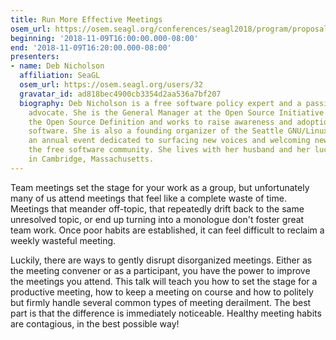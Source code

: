 ```yaml
---
title: Run More Effective Meetings
osem_url: https://osem.seagl.org/conferences/seagl2018/program/proposals/486
beginning: '2018-11-09T16:00:00.000-08:00'
end: '2018-11-09T16:20:00.000-08:00'
presenters:
- name: Deb Nicholson
  affiliation: SeaGL
  osem_url: https://osem.seagl.org/users/32
  gravatar_id: ad818bec4900cb3354d2aa536a7bf207
  biography: Deb Nicholson is a free software policy expert and a passionate community
    advocate. She is the General Manager at the Open Source Initiative which stewards
    the Open Source Definition and works to raise awareness and adoption of open source
    software. She is also a founding organizer of the Seattle GNU/Linux Conference,
    an annual event dedicated to surfacing new voices and welcoming new people to
    the free software community. She lives with her husband and her lucky black cat
    in Cambridge, Massachusetts.
---
```


Team meetings set the stage for your work as a group, but unfortunately many of us attend meetings that feel like a complete waste of time. Meetings that meander off-topic, that repeatedly drift back to the same unresolved topic, or end up turning into a monologue don't foster great team work. Once poor habits are established, it can feel difficult to reclaim a weekly wasteful meeting.

Luckily, there are ways to gently disrupt disorganized meetings. Either as the meeting convener or as a participant, you have the power to improve the meetings you attend. This talk will teach you how to set the stage for a productive meeting, how to keep a meeting on course and how to politely but firmly handle several common types of meeting derailment. The best part is that the difference is immediately noticeable. Healthy meeting habits are contagious, in the best possible way!
